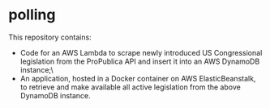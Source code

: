 # polling

This repository contains: 

- Code for an AWS Lambda to scrape newly introduced US Congressional legislation from the ProPublica API and insert it into an AWS DynamoDB instance;\
- An application, hosted in a Docker container on AWS ElasticBeanstalk, to retrieve and make available all active legislation from the above DynamoDB instance.
